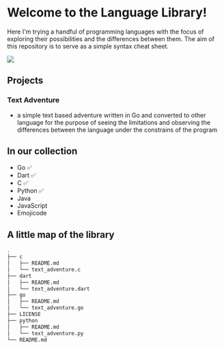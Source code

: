# Welcome to the Language Library!
Here I'm trying a handful of programming languages with the focus of exploring their possibilities and the differences between them. The aim of this repository is to serve as a simple syntax cheat sheet. 

![](https://media0.giphy.com/media/9DefTAr6NRRnV82U08/giphy.gif?cid=ecf05e47uzxf0uv0empgnj837yu66h7tsxnunqi95m5kyeai&rid=giphy.gif&ct=g)

## Projects
### Text Adventure
- a simple text based adventure written in Go and converted to other language for the purpose of seeing the limitations and observing the differences between the language under the constrains of the program

## In our collection
- Go ✅
- Dart ✅
- C ✅
- Python ✅
- Java
- JavaScript
- Emojicode

## A little map of the library
```bash
.
├── c
│   ├── README.md
│   └── text_adventure.c
├── dart
│   ├── README.md
│   └── text_adventure.dart
├── go
│   ├── README.md
│   └── text_adventure.go
├── LICENSE
├── python
│   ├── README.md
│   └── text_adventure.py
└── README.md

```
